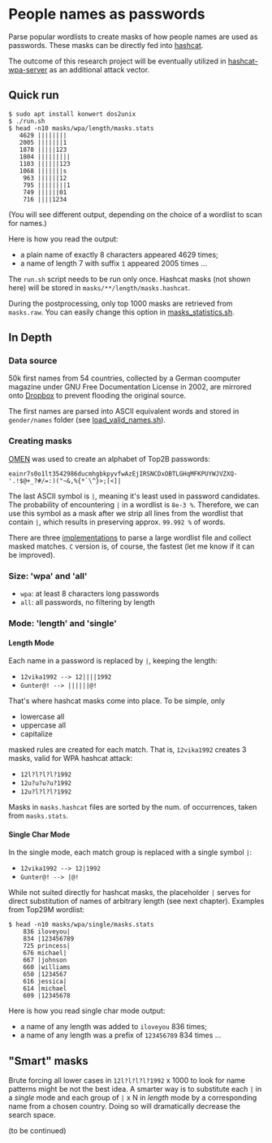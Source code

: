 # People names as passwords

Parse popular wordlists to create masks of how people names are used as passwords. These masks can be directly fed into [hashcat](https://github.com/hashcat/hashcat).

The outcome of this research project will be eventually utilized in [hashcat-wpa-server](https://github.com/dizcza/hashcat-wpa-server) as an additional attack vector.

## Quick run

```
$ sudo apt install konwert dos2unix
$ ./run.sh
$ head -n10 masks/wpa/length/masks.stats
   4629 ||||||||
   2005 |||||||1
   1878 |||||123
   1804 |||||||||
   1103 ||||||123
   1068 |||||||s
    963 ||||||12
    795 ||||||||1
    749 ||||||01
    716 ||||1234
```

(You will see different output, depending on the choice of a wordlist to scan for names.)

Here is how you read the output:
* a plain name of exactly 8 characters appeared 4629 times;
* a name of length 7 with suffix `1` appeared 2005 times ...

The `run.sh` script needs to be run only once. Hashcat masks (not shown here) will be stored in `masks/**/length/masks.hashcat`.

During the postprocessing, only top 1000 masks are retrieved from `masks.raw`. You can easily change this option in [masks_statistics.sh](bash/masks_statistics.sh).

## In Depth

### Data source

50k first names from 54 countries, collected by a German coomputer magazine under GNU Free Documentation License in 2002, are mirrored onto [Dropbox](https://www.dropbox.com/s/l0mskgdp1hsv04n/0717-182.zip) to prevent flooding the original source.

The first names are parsed into ASCII equivalent words and stored in `gender/names` folder (see [load_valid_names.sh](bash/load_valid_names.sh)).

### Creating masks

[OMEN](https://github.com/RUB-SysSec/OMEN) was used to create an alphabet of Top2B passwords:

```
eainr7s0o1lt3542986ducmhgbkpyvfwAzEjIRSNCDxOBTLGHqMFKPUYWJVZXQ-'.!$@+_?#/=:)("~&,%{*`\^}>;[<]|
```

The last ASCII symbol is `|`, meaning it's least used in password candidates. The probability of encountering `|` in a wordlist is `8e-3 %`. Therefore, we can use this symbol as a mask after we strip all lines from the wordlist that contain `|`, which results in preserving approx. `99.992 %` of words.

There are three [implementations](src/) to parse a large wordlist file and collect masked matches. `C` version is, of course, the fastest (let me know if it can be improved).


### Size: 'wpa' and 'all'

* `wpa`: at least 8 characters long passwords
* `all`: all passwords, no filtering by length


### Mode: 'length' and 'single'

#### Length Mode

Each name in a password is replaced by `|`, keeping the length:

* `12vika1992 --> 12||||1992`
* `Gunter@! --> ||||||@!`

That's where hashcat masks come into place. To be simple, only
* lowercase all
* uppercase all
* capitalize

masked rules are created for each match. That is, `12vika1992` creates 3 masks, valid for WPA hashcat attack:

* `12l?l?l?l?1992`
* `12u?u?u?u?1992`
* `12u?l?l?l?1992`

Masks in `masks.hashcat` files are sorted by the num. of occurrences, taken from `masks.stats`.

#### Single Char Mode

In the single mode, each match group is replaced with a single symbol `|`:

* `12vika1992 --> 12|1992`
* `Gunter@! --> |@!`

While not suited directly for hashcat masks, the placeholder `|` serves  for direct substitution of names of arbitrary length (see next chapter). Examples from Top29M wordlist:

```
$ head -n10 masks/wpa/single/masks.stats
    836 iloveyou|
    834 |123456789
    725 princess|
    676 michael|
    667 |johnson
    660 |williams
    650 |1234567
    616 jessica|
    614 |michael
    609 |12345678
```

Here is how you read single char mode output:

* a name of any length was added to `iloveyou` 836 times;
* a name of any length was a prefix of `123456789` 834 times ...


## "Smart" masks

Brute forcing all lower cases in `12l?l?l?l?1992` x 1000 to look for name patterns might be not the best idea. A smarter way is to substitute each `|` in a _single_ mode and each group of `|` x N in _length_ mode by a corresponding name from a chosen country. Doing so will dramatically decrease the search space.

(to be continued)
